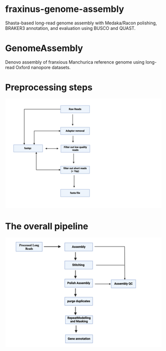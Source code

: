 # fraxinus-genome-assembly
Shasta-based long-read genome assembly with Medaka/Racon polishing, BRAKER3 annotation, and evaluation using BUSCO and QUAST.

# GenomeAssembly
Denovo assembly of franxious Manchurica reference genome using long-read Oxford nanopore datasets. 

# Preprocessing steps
![Read preprocessing](https://github.com/GeorgeKagugube/fraxinus-genome-assembly/blob/main/images/Read%20preprocessing.jpeg)


# The overall pipeline 
![Overall assembly stages](https://github.com/GeorgeKagugube/fraxinus-genome-assembly/blob/main/images/Overall%20assembly%20stages.jpeg)
